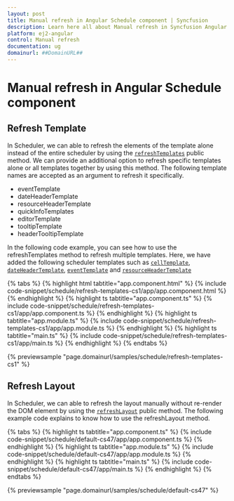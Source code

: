 ```yaml
---
layout: post
title: Manual refresh in Angular Schedule component | Syncfusion
description: Learn here all about Manual refresh in Syncfusion Angular Schedule component of Syncfusion Essential JS 2 and more.
platform: ej2-angular
control: Manual refresh 
documentation: ug
domainurl: ##DomainURL##
---
```


# Manual refresh in Angular Schedule component

## Refresh Template

In Scheduler, we can able to refresh the elements of the template alone instead of the entire scheduler by using the [`refreshTemplates`](https://ej2.syncfusion.com/angular/documentation/api/schedule#refreshtemplates) public method. We can provide an additional option to refresh specific templates alone or all templates together by using this method. The following template names are accepted as an argument to refresh it specifically.

* eventTemplate
* dateHeaderTemplate
* resourceHeaderTemplate
* quickInfoTemplates
* editorTemplate
* tooltipTemplate
* headerTooltipTemplate

In the following code example, you can see how to use the refreshTemplates method to refresh multiple templates. Here, we have added the following scheduler templates such as [`cellTemplate`](https://ej2.syncfusion.com/angular/documentation/api/schedule#celltemplate), [`dateHeaderTemplate`](https://ej2.syncfusion.com/angular/documentation/api/schedule#dateheadertemplate), [`eventTemplate`](https://ej2.syncfusion.com/angular/documentation/api/schedule#eventtemplate) and [`resourceHeaderTemplate`](https://ej2.syncfusion.com/angular/documentation/api/schedule#resourceheadertemplate)

{% tabs %}
{% highlight html tabtitle="app.component.html" %}
{% include code-snippet/schedule/refresh-templates-cs1/app/app.component.html %}
{% endhighlight %}
{% highlight ts tabtitle="app.component.ts" %}
{% include code-snippet/schedule/refresh-templates-cs1/app/app.component.ts %}
{% endhighlight %}
{% highlight ts tabtitle="app.module.ts" %}
{% include code-snippet/schedule/refresh-templates-cs1/app/app.module.ts %}
{% endhighlight %}
{% highlight ts tabtitle="main.ts" %}
{% include code-snippet/schedule/refresh-templates-cs1/app/main.ts %}
{% endhighlight %}
{% endtabs %}
  
{% previewsample "page.domainurl/samples/schedule/refresh-templates-cs1" %}

## Refresh Layout

In Scheduler, we can able to refresh the layout manually without re-render the DOM element by using the [`refreshLayout`](https://ej2.syncfusion.com/angular/documentation/api/schedule#refreshlayout) public method. The following example code explains to know how to use the refreshLayout method.

{% tabs %}
{% highlight ts tabtitle="app.component.ts" %}
{% include code-snippet/schedule/default-cs47/app/app.component.ts %}
{% endhighlight %}
{% highlight ts tabtitle="app.module.ts" %}
{% include code-snippet/schedule/default-cs47/app/app.module.ts %}
{% endhighlight %}
{% highlight ts tabtitle="main.ts" %}
{% include code-snippet/schedule/default-cs47/app/main.ts %}
{% endhighlight %}
{% endtabs %}
  
{% previewsample "page.domainurl/samples/schedule/default-cs47" %}
